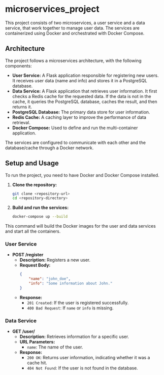 # microservices_project

This project consists of two microservices, a user service and a data service, that work together to manage user data. The services are containerized using Docker and orchestrated with Docker Compose.

## Architecture

The project follows a microservices architecture, with the following components:

*   **User Service:** A Flask application responsible for registering new users. It receives user data (name and info) and stores it in a PostgreSQL database.
*   **Data Service:** A Flask application that retrieves user information. It first checks a Redis cache for the requested data. If the data is not in the cache, it queries the PostgreSQL database, caches the result, and then returns it.
*   **PostgreSQL Database:** The primary data store for user information.
*   **Redis Cache:** A caching layer to improve the performance of data retrieval.
*   **Docker Compose:** Used to define and run the multi-container application.

The services are configured to communicate with each other and the database/cache through a Docker network.

## Setup and Usage

To run the project, you need to have Docker and Docker Compose installed.

1.  **Clone the repository:**
    ```sh
    git clone <repository-url>
    cd <repository-directory>
    ```
2.  **Build and run the services:**
    ```sh
    docker-compose up --build
    ```
This command will build the Docker images for the user and data services and start all the containers.

### User Service

*   **POST /register**
    *   **Description:** Registers a new user.
    *   **Request Body:**
        ```json
        {
            "name": "john_doe",
            "info": "Some information about John."
        }
        ```
    *   **Response:**
        *   `201 Created`: If the user is registered successfully.
        *   `400 Bad Request`: If `name` or `info` is missing.

### Data Service

*   **GET /user/<name>**
    *   **Description:** Retrieves information for a specific user.
    *   **URL Parameters:**
        *   `name`: The name of the user.
    *   **Response:**
        *   `200 OK`: Returns user information, indicating whether it was a cache hit.
        *   `404 Not Found`: If the user is not found in the database.
